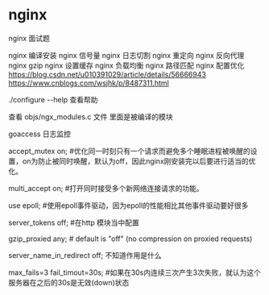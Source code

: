 # nginx

nginx 面试题

nginx 编译安装
nginx 信号量
nginx 日志切割
nginx 重定向
nginx 反向代理
nginx gzip
nginx 设置缓存
nginx 负载均衡
nginx 路径匹配
nginx 配置优化 https://blog.csdn.net/u010391029/article/details/56666943 https://www.cnblogs.com/wsjhk/p/8487311.html

./configure --help 查看帮助

查看 objs/ngx_modules.c 文件 里面是被编译的模块

goaccess 日志监控

accept_mutex on; #优化同一时刻只有一个请求而避免多个睡眠进程被唤醒的设置，on为防止被同时唤醒，默认为off，因此nginx刚安装完以后要进行适当的优化。

multi_accept on; #打开同时接受多个新网络连接请求的功能。

use epoll; #使用epoll事件驱动，因为epoll的性能相比其他事件驱动要好很多

server_tokens off; #在http 模块当中配置

gzip_proxied any; # default is "off" (no compression on proxied requests)

server_name_in_redirect off; 不知道作用是什么

max_fails=3 fail_timout=30s;   #如果在30s内连续三次产生3次失败，就认为这个服务器在之后的30s是无效(down)状态

